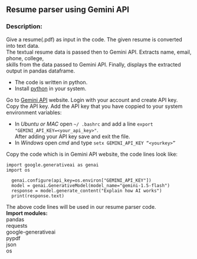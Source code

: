## Resume parser using Gemini API
### Description:
Give a resume(.pdf) as input in the code. The given resume is converted into text data.  
The textual resume data is passed then to Gemini API. Extracts name, email, phone, college,  
skills from the data passed to Gemini API. Finally, displays the extracted output in pandas dataframe.

- The code is written in python.
- Install [python](https://www.python.org) in your system.

Go to [Gemini API](https://ai.google.dev/) website. Login with your account and create API key.  
Copy the API key. Add the API key that you have coppied to your system environment variables:  
- In *Ubuntu or MAC* open ``~/ .bashrc`` and add a line ``export "GEMINI_API_KEY=<your_api_key>"``.  
After adding your API key save and exit the file.
- In *Windows* open *cmd* and type ``setx GEMINI_API_KEY “<yourkey>”``

Copy the code which is in Gemini API website, the code lines look like:  
```
import google.generativeai as genai  
import os

  genai.configure(api_key=os.environ["GEMINI_API_KEY"])  
  model = genai.GenerativeModel(model_name="gemini-1.5-flash")  
  response = model.generate_content("Explain how AI works")  
  print(response.text)
```
The above code lines will be used in our resume parser code.  
**Import modules:**  
pandas  
requests  
google-generativeai  
pypdf  
json  
os
